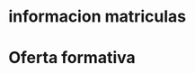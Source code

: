 <!-- TITLE: Secretaria -->
<!-- SUBTITLE: HORARIO DE ATENCION: mañanas de 8:30 a 22:59 -->

# informacion matriculas
# Oferta formativa
